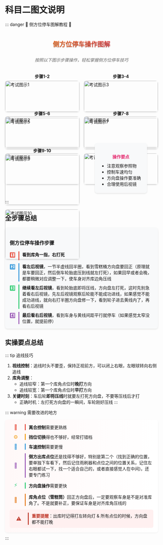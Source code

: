 # 科目二图文说明

::: danger 🚗 侧方位停车图解教程 🚗

<div style="text-align: center; margin-bottom: 20px;">
  <h2 style="background-image: linear-gradient(to right, #ff8a00, #e52e71); -webkit-background-clip: text; color: transparent; text-shadow: 0px 2px 2px rgba(0,0,0,0.2); padding: 10px 0;">侧方位停车操作图解</h2>
  <p style="color: #666; font-style: italic;">按照以下图示步骤操作，轻松掌握侧方位停车技巧</p>
</div>

<div style="display: grid; grid-template-columns: repeat(2, 1fr); gap: 15px; margin-bottom: 20px;">
  <div>
    <p style="text-align: center; font-weight: bold; margin-bottom: 5px;">步骤1-2</p>
    <img src="../images/1.jpg" alt="考试图示1" style="width: 100%; border-radius: 8px; box-shadow: 0 2px 4px rgba(0,0,0,0.1);">
    <img src="../images/2.jpg" alt="考试图示2" style="width: 100%; border-radius: 8px; box-shadow: 0 2px 4px rgba(0,0,0,0.1); margin-top: 15px;">
  </div>
  <div>
    <p style="text-align: center; font-weight: bold; margin-bottom: 5px;">步骤3-4</p>
    <img src="../images/3.jpg" alt="考试图示3" style="width: 100%; border-radius: 8px; box-shadow: 0 2px 4px rgba(0,0,0,0.1);">
    <img src="../images/4.jpg" alt="考试图示4" style="width: 100%; border-radius: 8px; box-shadow: 0 2px 4px rgba(0,0,0,0.1); margin-top: 15px;">
  </div>
</div>

<div style="display: grid; grid-template-columns: repeat(2, 1fr); gap: 15px; margin-bottom: 20px;">
  <div>
    <p style="text-align: center; font-weight: bold; margin-bottom: 5px;">步骤5-6</p>
    <img src="../images/5.jpg" alt="考试图示5" style="width: 100%; border-radius: 8px; box-shadow: 0 2px 4px rgba(0,0,0,0.1);">
    <img src="../images/6.jpg" alt="考试图示6" style="width: 100%; border-radius: 8px; box-shadow: 0 2px 4px rgba(0,0,0,0.1); margin-top: 15px;">
  </div>
  <div>
    <p style="text-align: center; font-weight: bold; margin-bottom: 5px;">步骤7-8</p>
    <img src="../images/7.jpg" alt="考试图示7" style="width: 100%; border-radius: 8px; box-shadow: 0 2px 4px rgba(0,0,0,0.1);">
    <img src="../images/8.jpg" alt="考试图示8" style="width: 100%; border-radius: 8px; box-shadow: 0 2px 4px rgba(0,0,0,0.1); margin-top: 15px;">
  </div>
</div>

<div style="display: grid; grid-template-columns: repeat(2, 1fr); gap: 15px; margin-bottom: 20px;">
  <div>
    <p style="text-align: center; font-weight: bold; margin-bottom: 5px;">步骤9-10</p>
    <img src="../images/9.jpg" alt="考试图示9" style="width: 100%; border-radius: 8px; box-shadow: 0 2px 4px rgba(0,0,0,0.1);">
    <img src="../images/10.jpg" alt="考试图示10" style="width: 100%; border-radius: 8px; box-shadow: 0 2px 4px rgba(0,0,0,0.1); margin-top: 15px;">
  </div>
  <div style="display: flex; align-items: center; justify-content: center;">
    <div style="background-color: #f8f9fa; padding: 20px; border-radius: 8px; box-shadow: 0 2px 4px rgba(0,0,0,0.1);">
      <p style="font-weight: bold; color: #e52e71; margin-bottom: 10px; text-align: center;">操作要点</p>
      <ul style="margin: 0; padding-left: 20px;">
        <li>注意观察参照物</li>
        <li>控制车速均匀</li>
        <li>方向盘操作要准确</li>
        <li>合理使用后视镜</li>
      </ul>
    </div>
  </div>
</div>
:::

## 全步骤总结

<div style="background-color: #f8f9fa; border-radius: 8px; padding: 15px; margin: 15px 0; box-shadow: 0 2px 5px rgba(0,0,0,0.1);">

### 侧方位停车操作步骤

<div style="display: grid; grid-template-columns: auto 1fr; gap: 10px; margin-bottom: 10px;">
  <div style="color: #e74c3c; font-weight: bold; font-size: 1.2em;">1️⃣</div>
  <div style="border-left: 3px solid #e74c3c; padding-left: 10px;"><b>看到库角一指，右打死</b></div>
</div>

<div style="display: grid; grid-template-columns: auto 1fr; gap: 10px; margin-bottom: 10px;">
  <div style="color: #3498db; font-weight: bold; font-size: 1.2em;">2️⃣</div>
  <div style="border-left: 3px solid #3498db; padding-left: 10px;"><b>看左后视镜</b>，一节半虚线回半圈，看到雪糕桶方向盘要回正（原理就是车要回正，然后倒车轮胎底压到线就左打死），如果回早或者会晚，都要稍微对应调整一下，使车身对齐库边角压线</div>
</div>

<div style="display: grid; grid-template-columns: auto 1fr; gap: 10px; margin-bottom: 10px;">
  <div style="color: #2ecc71; font-weight: bold; font-size: 1.2em;">3️⃣</div>
  <div style="border-left: 3px solid #2ecc71; padding-left: 10px;"><b>继续看左后视镜</b>，看到轮胎底即将压线，方向盘左打死，这时先别急着看右后视镜，先左后视镜观察后轮能不能成功进线，如果感觉不能成功进线，就向右打半圈方向盘修一下，看到轮子进去黄线内了，再看右后视镜</div>
</div>

<div style="display: grid; grid-template-columns: auto 1fr; gap: 10px;">
  <div style="color: #9b59b6; font-weight: bold; font-size: 1.2em;">4️⃣</div>
  <div style="border-left: 3px solid #9b59b6; padding-left: 10px;"><b>最后看右后视镜</b>，看到车身与黄线间距平行就停车（如果感觉太窄没位置，就提前停）</div>
</div>

</div>

## 实操要点总结

::: tip 追线技巧

1. **视线控制**：追线时头不要歪，保持正视前方，可以闭上右眼，左眼球转向右侧追线
2. **库角调整**：
   - 追线较窄：第一个库角点位时**晚打**方向
   - 追线较宽：第一个库角点位时**早打**方向
3. **关键时刻**：车后轮**即将压线**时就要左打死方向盘，不要等压线后才打
   - 正确时机：左打死方向盘的一瞬间，车轮刚好压线
     :::

::: warning 需要改进的地方
<div style="background: linear-gradient(to right, #fff8f8, #ffffff); border-radius: 8px; padding: 15px; margin: 10px 0; box-shadow: 0 2px 5px rgba(0,0,0,0.05);">

<div style="display: grid; grid-template-columns: 40px 1fr; gap: 10px; margin-bottom: 12px; align-items: center;">
  <div style="display: flex; justify-content: center;">
    <span style="font-size: 1.2em; color: #e74c3c;">🔄</span>
  </div>
  <div style="border-left: 3px solid #e74c3c; padding-left: 10px;">
    <span style="font-weight: bold;">离合控制</span>需要更熟练
  </div>
</div>

<div style="display: grid; grid-template-columns: 40px 1fr; gap: 10px; margin-bottom: 12px; align-items: center;">
  <div style="display: flex; justify-content: center;">
    <span style="font-size: 1.2em; color: #f39c12;">⚙️</span>
  </div>
  <div style="border-left: 3px solid #f39c12; padding-left: 10px;">
    <span style="font-weight: bold;">挡位切换</span>得也不够好，经常打错档
  </div>
</div>

<div style="display: grid; grid-template-columns: 40px 1fr; gap: 10px; margin-bottom: 12px; align-items: center;">
  <div style="display: flex; justify-content: center;">
    <span style="font-size: 1.2em; color: #3498db;">🐢</span>
  </div>
  <div style="border-left: 3px solid #3498db; padding-left: 10px;">
    <span style="font-weight: bold;">车速控制</span>需要更慢
  </div>
</div>

<div style="display: grid; grid-template-columns: 40px 1fr; gap: 10px; margin-bottom: 12px; align-items: center;">
  <div style="display: flex; justify-content: center;">
    <span style="font-size: 1.2em; color: #9b59b6;">🎯</span>
  </div>
  <div style="border-left: 3px solid #9b59b6; padding-left: 10px;">
    <span style="font-weight: bold;">侧方出库点位</span>还是找得不够好，特别是第二个（找到正确的位置，要单独下车看下，然后记住雨刷器和点位之间的位置关系，记住左右眼都试一下，找一个适合自己的，或者直接感觉人在中间)，还要专门练习
  </div>
</div>

<div style="display: grid; grid-template-columns: 40px 1fr; gap: 10px; margin-bottom: 12px; align-items: center;">
  <div style="display: flex; justify-content: center;">
    <span style="font-size: 1.2em; color: #2ecc71;">⚡</span>
  </div>
  <div style="border-left: 3px solid #2ecc71; padding-left: 10px;">
    <span style="font-weight: bold;">方向盘操作</span>需要更快
  </div>
</div>

<div style="display: grid; grid-template-columns: 40px 1fr; gap: 10px; margin-bottom: 12px; align-items: center;">
  <div style="display: flex; justify-content: center;">
    <span style="font-size: 1.2em; color: #e67e22;">📏</span>
  </div>
  <div style="border-left: 3px solid #e67e22; padding-left: 10px;">
    <span style="font-weight: bold;">库角点位（雪糕筒）</span>回正方向盘后，一定要观察车身是不是对准库角了。不是就要补正，要保证车身是对齐库角压线的
  </div>
</div>

<div style="display: grid; grid-template-columns: 40px 1fr; gap: 10px; align-items: center; background-color: #fff0f0; border-radius: 6px; padding: 10px;">
  <div style="display: flex; justify-content: center;">
    <span style="font-size: 1.2em; color: #c0392b;">⚠️</span>
  </div>
  <div style="border-left: 3px solid #c0392b; padding-left: 10px;">
    <span style="font-weight: bold; color: #c0392b;">重要提醒</span>：出库时记得打左转向灯 & 所有点位的时候，方向盘都不能打晚
  </div>
</div>

</div>
:::
